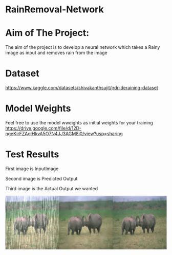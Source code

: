 # RainRemoval-Network

# Aim of The Project:

The aim of the project is to develop a neural network which takes a Rainy image as input and removes rain from the image

# Dataset

https://www.kaggle.com/datasets/shivakanthsujit/jrdr-deraining-dataset

# Model Weights

Feel free to use the model wweights as initial weights for your training
https://drive.google.com/file/d/12D-ngeKirFZAqlHkvA5O7N4JJ3AGM8i0/view?usp=sharing

# Test Results

First image is InputImage

Second image is Predicted Output

Third image is the Actual Output we wanted

![alt text](https://github.com/punitive1729/RainRemoval-Network/blob/main/image.png)
